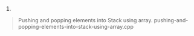 1.
>Pushing and popping elements into Stack using array.
>pushing-and-popping-elements-into-stack-using-array.cpp